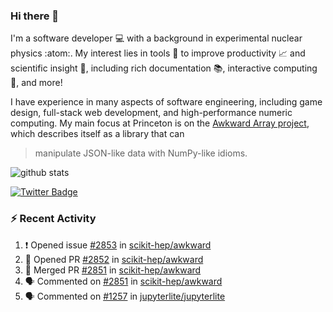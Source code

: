 ### Hi there 👋 

I'm a software developer 💻 with a background in experimental nuclear physics :atom:. My interest lies in tools :wrench: to improve productivity :chart_with_upwards_trend: and scientific insight :telescope:, including rich documentation 📚, interactive computing 🧮, and more! 

I have experience in many aspects of software engineering, including game design, full-stack web development, and high-performance numeric computing. My main focus at Princeton is on the [Awkward Array project](awkward-array.org/), which describes itself as a library that can 
> manipulate JSON-like data with NumPy-like idioms.

![github stats](https://github-readme-stats.vercel.app/api?username=agoose77&show_icons=true&hide_rank=true&hide_title=true&bg_color=30,e76445,904e95&text_color=efe3ec&icon_color=efe3ec)
<!--
**agoose77/agoose77** is a ✨ _special_ ✨ repository because its `README.md` (this file) appears on your GitHub profile.

Here are some ideas to get you started:

- 🔭 I’m currently working on ...
- 🌱 I’m currently learning ...
- 👯 I’m looking to collaborate on ...
- 🤔 I’m looking for help with ...
- 💬 Ask me about ...
- 📫 How to reach me: ...
- 😄 Pronouns: ...
- ⚡ Fun fact: ...
-->

[![Twitter Badge](https://img.shields.io/twitter/follow/agoose77?style=flat-square&logo=Twitter&logoColor=white&color=cornflowerblue)](https://twitter.com/agoose77)

### :zap: Recent Activity

<!--START_SECTION:activity-->
1. ❗ Opened issue [#2853](https://github.com/scikit-hep/awkward/issues/2853) in [scikit-hep/awkward](https://github.com/scikit-hep/awkward)
2. 💪 Opened PR [#2852](https://github.com/scikit-hep/awkward/pull/2852) in [scikit-hep/awkward](https://github.com/scikit-hep/awkward)
3. 🎉 Merged PR [#2851](https://github.com/scikit-hep/awkward/pull/2851) in [scikit-hep/awkward](https://github.com/scikit-hep/awkward)
4. 🗣 Commented on [#2851](https://github.com/scikit-hep/awkward/pull/2851#issuecomment-1831926523) in [scikit-hep/awkward](https://github.com/scikit-hep/awkward)
5. 🗣 Commented on [#1257](https://github.com/jupyterlite/jupyterlite/issues/1257#issuecomment-1831875970) in [jupyterlite/jupyterlite](https://github.com/jupyterlite/jupyterlite)
<!--END_SECTION:activity-->
